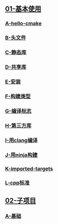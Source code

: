 

## [01-基本使用](./01-basic)



### [A-hello-cmake](./01-basic/A-hello-cmake)

### [B-头文件](./01-basic/B-hello-headers)

### [C-静态库](./01-basic/C-static-library)

### [D-共享库](./01-basic/D-shared-library)

### [E-安装](./01-basic/E-installing)

### [F-构建类型](./01-basic/F-build-type)

### [G-编译标志](./01-basic/G-compile-flags)

### [H-第三方库](./01-basic/H-third-party-library)

### [I-用clang编译](./01-basic/I-compiling-with-clang)

### [J-用ninja构建](./01-basic/J-building-with-ninja)

### [K-imported-targets](./01-basic/K-imported-targets)

### [L-cpp标准](./01-basic/L-cpp-standard)



## [02-子项目](./02-sub-projects)

### [A-基础](./02-sub-projects/A-basic)
